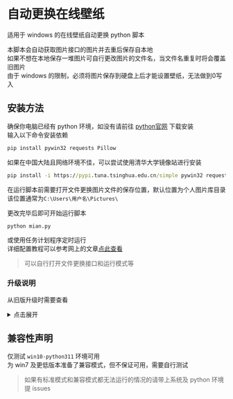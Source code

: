 # 自动更换在线壁纸

适用于 windows 的在线壁纸自动更换 python 脚本

本脚本会自动获取图片接口的图片并去重后保存自本地  
如果不想在本地保存一堆图片可自行更改图片的文件名，当文件名重复时将会覆盖旧图片  
由于 windows 的限制，必须将图片保存到硬盘上后才能设置壁纸，无法做到0写入

## 安装方法

确保你电脑已经有 python 环境，如没有请前往 [python官网](https://www.python.org/downloads/) 下载安装  
输入以下命令安装依赖

``` cmd
pip install pywin32 requests Pillow
```

如果在中国大陆且网络环境不佳，可以尝试使用清华大学镜像站进行安装

``` cmd
pip install -i https://pypi.tuna.tsinghua.edu.cn/simple pywin32 requests Pillow
```

在运行脚本前需要打开文件更换图片文件的保存位置，默认位置为个人图片库目录  
该位置通常为`C:\Users\用户名\Pictures\`

更改完毕后即可开始运行脚本

``` cmd
python mian.py
```

或使用任务计划程序定时运行  
详细配置教程可以参考网上的文章[点此查看](https://www.cnblogs.com/funnyzpc/p/11746439.html)

> 可以自行打开文件更换接口和运行模式等  

### 升级说明

从旧版升级时需要查看

<details>
  <summary>点击展开</summary>

由于新版本判断重复的逻辑变更  
如果你之前有在使用[此版本](https://github.com/xiaotian2333/Auto-wallpaper-change/commit/79249a5ac6c2c33874844e158afc25597d723f9a)及更久之前的版本，那么升级时务必先查看下方的升级步骤  
否则将可能产生一张重复的图片

1. 下载`md5.py` [点此下载](https://github.com/xiaotian2333/Auto-wallpaper-change/blob/main/md5.py)  
2. 下载完毕后将`md5.py`放置在图片目录内
3. 运行`md5.py`，当输出`数据已成功写入JSON文件`时说明运行完毕  
4. 现在可以删除`md5.py`了

</details>

## 兼容性声明

仅测试 `win10-python311` 环境可用  
为 win7 及更低版本准备了兼容模式，但不保证可用，需要自行测试

>如果有标准模式和兼容模式都无法运行的情况的请带上系统及 python 环境提 issues
